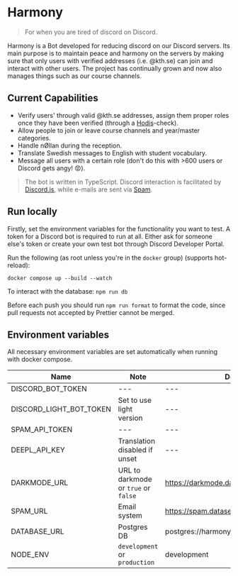 # Harmony

> For when you are tired of discord on Discord.

Harmony is a Bot developed for reducing discord on our Discord servers. Its main purpose is to maintain peace and harmony on the servers by making sure that only users with verified addresses (i.e. @kth.se) can join and interact with other users. The project has continually grown and now also manages things such as our course channels.

## Current Capabilities

- Verify users' through valid @kth.se addresses, assign them proper roles once they have been verified (through a [Hodis](https://hodis.datasektionen.se/)-check).
- Allow people to join or leave course channels and year/master categories.
- Handle nØllan during the reception.
- Translate Swedish messages to English with student vocabulary.
- Message all users with a certain role (don't do this with >600 users or Discord gets angy! 😡).

> The bot is written in TypeScript. Discord interaction is facilitated by [Discord.js](https://discord.js.org/), while e-mails are sent via [Spam](https://github.com/datasektionen/spam).

## Run locally

Firstly, set the environment variables for the functionality you want to test. A token for a Discord bot is required to run at all. Either ask for someone else's token or create your own test bot through Discord Developer Portal.

Run the following (as root unless you're in the `docker` group) (supports hot-reload):

```
docker compose up --build --watch
```

To interact with the database: `npm run db`

Before each push you should run `npm run format` to format the code, since pull requests not accepted by Prettier cannot be merged.

## Environment variables

All necessary environment variables are set automatically when running with docker compose.

| Name                         | Note                                 | Default                               |
| ---------------------------- | ------------------------------------ | ------------------------------------- |
| DISCORD_BOT_TOKEN            | ---                                  | ---                                   |
| DISCORD_LIGHT_BOT_TOKEN      | Set to use light version             | ---                                   |
| SPAM_API_TOKEN               | ---                                  | ---                                   |
| DEEPL_API_KEY                | Translation disabled if unset        | ---                                   |
| DARKMODE_URL                 | URL to darkmode or `true` or `false` | https://darkmode.datasektionen.se     |
| SPAM_URL                     | Email system                         | https://spam.datasektionen.se         |
| DATABASE_URL                 | Postgres DB                          | postgres://harmony:harmony@db/harmony |
| NODE_ENV                     | `development` or `production`        | development                           |
